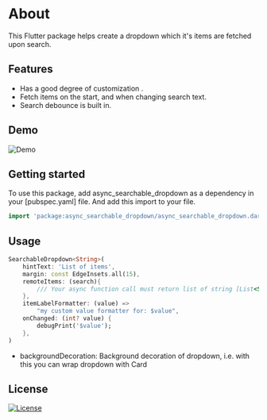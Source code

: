 # About

This Flutter package helps create a dropdown which it's items are fetched upon search.

## Features

- Has a good degree of customization .
- Fetch items on the start, and when changing search text.
- Search debounce is built in.

## Demo

![Demo](https://github.com/bilalraad/async_searchable_dropdown/tree/main/assets/demo.gif)

## Getting started

To use this package, add async_searchable_dropdown as a dependency in your [pubspec.yaml] file. And add this import to your file.

```dart
import 'package:async_searchable_dropdown/async_searchable_dropdown.dart';
```

## Usage

```dart
SearchableDropdown<String>(
    hintText: 'List of items',
    margin: const EdgeInsets.all(15),
    remoteItems: (search){
        /// Your async function call must return list of string [List<String>]
    },
    itemLabelFormatter: (value) =>
        "my custom value formatter for: $value",
    onChanged: (int? value) {
        debugPrint('$value');
    },
)
```

- backgroundDecoration: Background decoration of dropdown, i.e. with this you can wrap dropdown with Card

## License

[![License](https://img.shields.io/badge/license-MIT-blue.svg)](/LICENSE)

